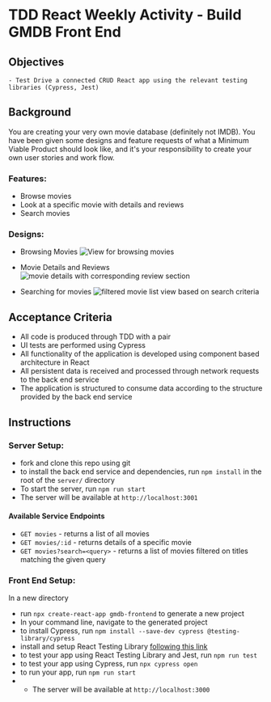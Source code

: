 # TDD React Weekly Activity - Build GMDB Front End

## Objectives
    - Test Drive a connected CRUD React app using the relevant testing libraries (Cypress, Jest)

## Background
You are creating your very own movie database (definitely not IMDB). You have been given some designs and feature requests of what a Minimum Viable Product should look like, and it's your responsibility to create your own user stories and work flow.

### Features:
- Browse movies
- Look at a specific movie with details and reviews
- Search movies

### Designs:
- Browsing Movies
![View for browsing movies](assets/movies.png)

- Movie Details and Reviews
![movie details with corresponding review section](assets/details.png)

- Searching for movies
![filtered movie list view based on search criteria](assets/search.png)

## Acceptance Criteria
- All code is produced through TDD with a pair
- UI tests are performed using Cypress
- All functionality of the application is developed using component based architecture in React
- All persistent data is received and processed through network requests to the back end service
- The application is structured to consume data according to the structure provided by the back end service

## Instructions

### Server Setup:
- fork and clone this repo using git
- to install the back end service and dependencies, run `npm install` in the root of the `server/` directory
- To start the server, run `npm run start`
- The server will be available at `http://localhost:3001`

#### Available Service Endpoints
- `GET movies` - returns a list of all movies
- `GET movies/:id` - returns details of a specific movie
- `GET movies?search=<query>` - returns a list of movies filtered on titles matching the given query

### Front End Setup:
In a new directory
- run `npx create-react-app gmdb-frontend` to generate a new project
- In your command line, navigate to the generated project
- to install Cypress, run `npm install --save-dev cypress @testing-library/cypress`
- install and setup React Testing Library [following this link](https://testing-library.com/docs/react-testing-library/intro/)
- to test your app using React Testing Library and Jest, run `npm run test`
- to test your app using Cypress, run `npx cypress open`
- to run your app, run `npm run start`
- - The server will be available at `http://localhost:3000`
